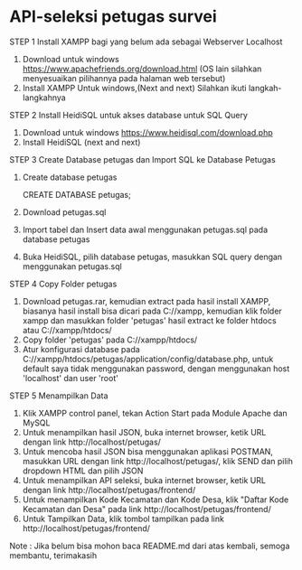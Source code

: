 # API-seleksi petugas survei

STEP 1 Install XAMPP bagi yang belum ada sebagai Webserver Localhost
1. Download untuk windows https://www.apachefriends.org/download.html (OS lain silahkan menyesuaikan pilihannya pada halaman web tersebut)
2. Install XAMPP Untuk windows,(Next and next) Silahkan ikuti langkah-langkahnya

STEP 2 Install HeidiSQL untuk akses database untuk SQL Query

1. Download untuk windows https://www.heidisql.com/download.php
2. Install HeidiSQL (next and next)

STEP 3 Create Database petugas dan Import SQL ke Database Petugas

1. Create database petugas

    CREATE DATABASE petugas;

2. Download petugas.sql
3. Import tabel dan Insert data awal menggunakan petugas.sql pada database petugas
4. Buka HeidiSQL, pilih database petugas, masukkan SQL query dengan menggunakan petugas.sql

STEP 4 Copy Folder petugas
1. Download petugas.rar, kemudian extract pada hasil install XAMPP, biasanya hasil install bisa dicari pada C://xampp, kemudian klik folder xampp dan masukkan folder 'petugas' hasil extract ke folder htdocs atau C://xampp/htdocs/
2. Copy folder 'petugas' pada C://xampp/htdocs/
3. Atur konfigurasi database pada C://xampp/htdocs/petugas/application/config/database.php, untuk default saya tidak menggunakan password, dengan menggunakan host 'localhost' dan user 'root'

STEP 5 Menampilkan Data
1. Klik XAMPP control panel, tekan Action Start pada Module Apache dan MySQL
2. Untuk menampilkan hasil JSON, buka internet browser, ketik URL dengan link http://localhost/petugas/
3. Untuk mencoba hasil JSON bisa menggunakan aplikasi POSTMAN, masukkan URL dengan link http://localhost/petugas/, klik SEND dan pilih dropdown HTML dan pilih JSON
4. Untuk menampilkan API seleksi, buka internet browser, ketik URL dengan link http://localhost/petugas/frontend/
5. Untuk menampilkan Kode Kecamatan dan Kode Desa, klik "Daftar Kode Kecamatan dan Desa" pada link http://localhost/petugas/frontend/
6. Untuk Tampilkan Data, klik tombol tampilkan pada link http://localhost/petugas/frontend/


Note : Jika belum bisa mohon baca README.md dari atas kembali, semoga membantu, terimakasih


